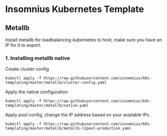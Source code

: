 # Insomnius Kubernetes Template

## Metallb

Install metallb for loadbalancing kubernetes to host, make sure you have an IP for it to export.

### 1. Installing metallb native

Create  cluster config

```
kubectl apply -f https://raw.githubusercontent.com/insomnius/k0s-templating/master/metallb/cluster-config.yaml
```

Apply the native configuration

```
kubectl apply -f https://raw.githubusercontent.com/insomnius/k0s-templating/master/metallb/native.yaml
```

Apply pool config, change the IP address based on your available IPs.

```
kubectl apply -f https://raw.githubusercontent.com/insomnius/k0s-templating/master/metallb/metallb-l2pool-production.yaml
```